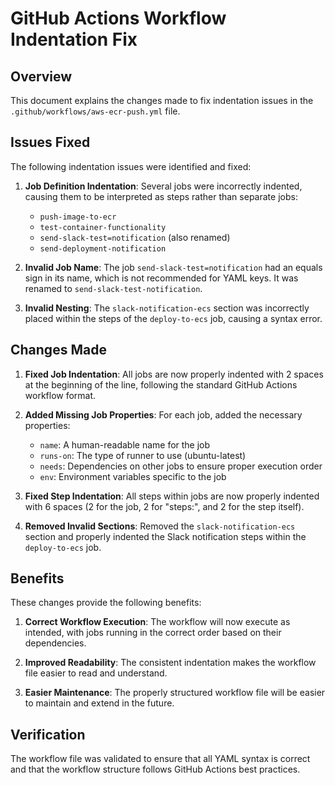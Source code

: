 # GitHub Actions Workflow Indentation Fix

## Overview

This document explains the changes made to fix indentation issues in the `.github/workflows/aws-ecr-push.yml` file.

## Issues Fixed

The following indentation issues were identified and fixed:

1. **Job Definition Indentation**: Several jobs were incorrectly indented, causing them to be interpreted as steps rather than separate jobs:
   - `push-image-to-ecr`
   - `test-container-functionality`
   - `send-slack-test=notification` (also renamed)
   - `send-deployment-notification`

2. **Invalid Job Name**: The job `send-slack-test=notification` had an equals sign in its name, which is not recommended for YAML keys. It was renamed to `send-slack-test-notification`.

3. **Invalid Nesting**: The `slack-notification-ecs` section was incorrectly placed within the steps of the `deploy-to-ecs` job, causing a syntax error.

## Changes Made

1. **Fixed Job Indentation**: All jobs are now properly indented with 2 spaces at the beginning of the line, following the standard GitHub Actions workflow format.

2. **Added Missing Job Properties**: For each job, added the necessary properties:
   - `name`: A human-readable name for the job
   - `runs-on`: The type of runner to use (ubuntu-latest)
   - `needs`: Dependencies on other jobs to ensure proper execution order
   - `env`: Environment variables specific to the job

3. **Fixed Step Indentation**: All steps within jobs are now properly indented with 6 spaces (2 for the job, 2 for "steps:", and 2 for the step itself).

4. **Removed Invalid Sections**: Removed the `slack-notification-ecs` section and properly indented the Slack notification steps within the `deploy-to-ecs` job.

## Benefits

These changes provide the following benefits:

1. **Correct Workflow Execution**: The workflow will now execute as intended, with jobs running in the correct order based on their dependencies.

2. **Improved Readability**: The consistent indentation makes the workflow file easier to read and understand.

3. **Easier Maintenance**: The properly structured workflow file will be easier to maintain and extend in the future.

## Verification

The workflow file was validated to ensure that all YAML syntax is correct and that the workflow structure follows GitHub Actions best practices.